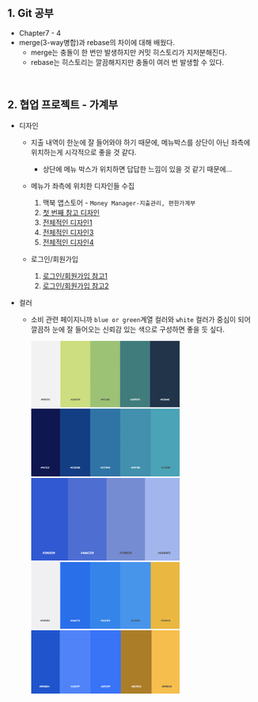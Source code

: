 ## 1. Git 공부

- Chapter7 - 4
- merge(3-way병합)과 rebase의 차이에 대해 배웠다.
  - merge는 충돌이 한 번만 발생하지만 커밋 히스토리가 지저분해진다.
  - rebase는 히스토리는 깔끔해지지만 충돌이 여러 번 발생할 수 있다.

<br/>

## 2. 협업 프로젝트 - 가계부
- 디자인 
  - 지출 내역이 한눈에 잘 들어와야 하기 때문에, 메뉴박스를 상단이 아닌 좌측에 위치하는게 시각적으로 좋을 것 같다.
    - 상단에 메뉴 박스가 위치하면 답답한 느낌이 있을 것 같기 때문에...
    
  - 메뉴가 좌측에 위치한 디자인들 수집
    1. 맥북 앱스토어 - `Money Manager-지출관리, 편한가계부`
    2. [첫 번째 참고 디자인](https://docs.tink.com/resources/getting-started/set-up-your-account)
    3. [전체적인 디자인1](https://www.pinterest.co.kr/pin/745345807063126326/)
    4. [전체적인 디자인3](https://www.pinterest.co.kr/pin/54254370499390161/)
    5. [전체적인 디자인4](https://www.pinterest.co.kr/pin/54254370499858299/)
    
  - 로그인/회원가입
    1. [로그인/회원가입 참고1](https://www.pinterest.co.kr/pin/131519251603872503/)
    2. [로그인/회원가입 참고2](https://www.pinterest.co.kr/pin/846887904907495950/)
    
    
 - 컬러
    - 소비 관련 페이지니까 `blue or green`계열 컬러와 `white` 컬러가 중심이 되어 깔끔하 눈에 잘 들어오는 신뢰감 있는 색으로 구성하면 좋을 듯 싶다.
    
      <img src="./imgs/color1.png" width="300px"> <br/>
      <img src="./imgs/color2.png" width="300px"> <br/>
      <img src="./imgs/color3.png" width="300px"> <br/>
      <img src="./imgs/color4.png" width="300px"> <br/>
      <img src="./imgs/color5.png" width="300px">
